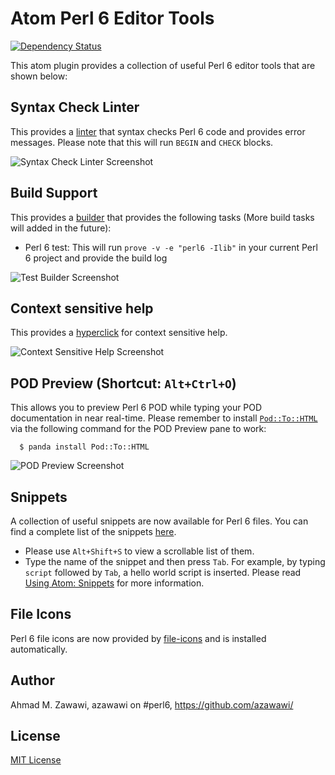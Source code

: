 # Atom Perl 6 Editor Tools

[![Dependency Status](https://david-dm.org/azawawi/atom-perl6-editor-tools.svg?style=flat-square)](https://david-dm.org/azawawi/atom-perl6-editor-tools)

This atom plugin provides a collection of useful Perl 6 editor tools that are
shown below:

## Syntax Check Linter

This provides a [linter](https://atom.io/packages/linter) that syntax checks
Perl 6 code and provides error messages. Please note that this will run `BEGIN`
and `CHECK` blocks.

![Syntax Check Linter Screenshot](https://raw.githubusercontent.com/azawawi/atom-perl6-editor-tools/master/screenshots/syntax-check-linter.gif)

## Build Support

This provides a [builder](https://atom.io/packages/build) that
provides the following tasks (More build tasks will added in the future):

- Perl 6 test: This will run ``prove -v -e "perl6 -Ilib"`` in your current Perl
6 project and provide the build log

![Test Builder Screenshot](https://raw.githubusercontent.com/azawawi/atom-perl6-editor-tools/master/screenshots/test-runner-build-task.gif)

## Context sensitive help

This provides a [hyperclick](https://atom.io/packages/hyperclick) for context
sensitive help.

![Context Sensitive Help Screenshot](https://raw.githubusercontent.com/azawawi/atom-perl6-editor-tools/master/screenshots/context_sensitive_help.gif)

## POD Preview (Shortcut: `Alt+Ctrl+O`)

This allows you to preview Perl 6 POD while typing your POD documentation in
near real-time. Please remember to install [`Pod::To::HTML`](
https://github.com/perl6/Pod-To-HTML) via the following command for the POD
Preview pane to work:
```
  $ panda install Pod::To::HTML
```

![POD Preview Screenshot](https://raw.githubusercontent.com/azawawi/atom-perl6-editor-tools/master/screenshots/pod-preview.gif)

## Snippets

A collection of useful snippets are now available for Perl 6 files. You can find a complete list of the snippets [here](snippets.md).

* Please use `Alt+Shift+S` to view a scrollable list of them.
* Type the name of the snippet and then press `Tab`. For example, by typing `script` followed by `Tab`, a hello world script is inserted. Please read [Using Atom: Snippets](
http://flight-manual.atom.io/using-atom/sections/snippets) for more information.

## File Icons

Perl 6 file icons are now provided by [file-icons](https://atom.io/packages/file-icons) and is installed
automatically.

## Author

Ahmad M. Zawawi, azawawi on #perl6, https://github.com/azawawi/

## License

[MIT License](LICENSE.md)
